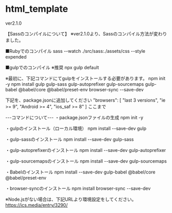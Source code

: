# html_template
ver2.1.0 

【Sassのコンパイルについて】 
※ver2.1.0より、Sassのコンパイル方法が変わりました。

■Rubyでのコンパイル 
sass --watch ./src/sass:./assets/css --style expended 


■gulpでのコンパイル ※推奨 
npx gulp default

※最初に、下記コマンドにてgulpをインストールする必要があります。 
npm init -y 
npm install gulp gulp-sass gulp-autoprefixer gulp-sourcemaps gulp-babel @babel/core  @babel/preset-env browser-sync --save-dev 

下記を、package.jsonに追加してください 
  "browsers": [ 
    "last 3 versions", 
    "ie >= 9", 
    "Android >= 4", 
    "ios_saf >= 8" 
  ] 
ここまで 


---コマンドについて--- 
・package.jsonファイルの生成 
npm init -y 

・gulpのインストール（ローカル環境） 
npm install --save-dev gulp 

・gulp-sassのインストール 
npm install --save-dev gulp-sass 

・gulp-autoprefixerのインストール 
npm install --save-dev gulp-autoprefixer 

・gulp-sourcemapsのインストール 
npm install --save-dev gulp-sourcemaps 

・Babelのインストール 
npm install --save-dev gulp-babel @babel/core @babel/preset-env 

・browser-syncのインストール 
npm install browser-sync --save-dev 


※Node.jsがない場合は、下記URLより環境設定をしてください。 
https://ics.media/entry/3290/ 